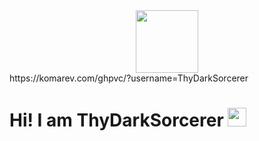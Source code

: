 <div id="header" align="center">
  <img src="https://media.giphy.com/media/M9gbBd9nbDrOTu1Mqx/giphy.gif" width="100"/>
</div>
https://komarev.com/ghpvc/?username=ThyDarkSorcerer
<img src="https://komarev.com/ghpvc/?username=your-github-username&style=flat-square&color=blue" alt=""/>
<h1>
  Hi! I am ThyDarkSorcerer
  <img src="https://media.giphy.com/media/hvRJCLFzcasrR4ia7z/giphy.gif" width="30px"/>
</h1>
